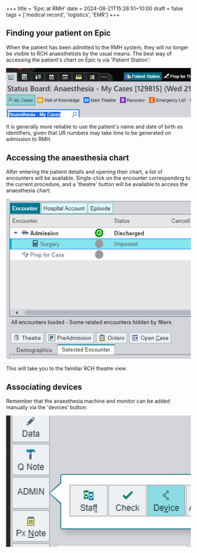+++
title = 'Epic at RMH'
date = 2024-08-21T15:26:51+10:00
draft = false
tags = ['medical record', 'logistics', 'EMR']
+++
## Finding your patient on Epic
When the patient has been admitted to the RMH system, they will no longer be visible to RCH anaesthetists by the usual means. The best way of accessing the patient's chart on Epic is via 'Patient Station':

![Patient Station](patient-station.png "'Patient Station' provides access to the chart when the patient is not visible on the status board")

It is generally more reliable to use the patient's name and date of birth as identifiers, given that UR numbers may take time to be generated on admission to RMH.

## Accessing the anaesthesia chart
After entering the patient details and opening their chart, a list of encounters will be available. Single-click on the encounter corresponding to the current procedure, and a 'theatre' button will be available to access the anaesthesia chart:

![Theatre](theatre-button.png "The theatre button is visible when a 'surgery' encounter is selected")

This will take you to the familiar RCH theatre view.

## Associating devices
Remember that the anaesthesia machine and monitor can be added manually via the 'devices' button:

![Devices](devices.png "Devices can be attached manually if data does not flow after pressing 'start data'")